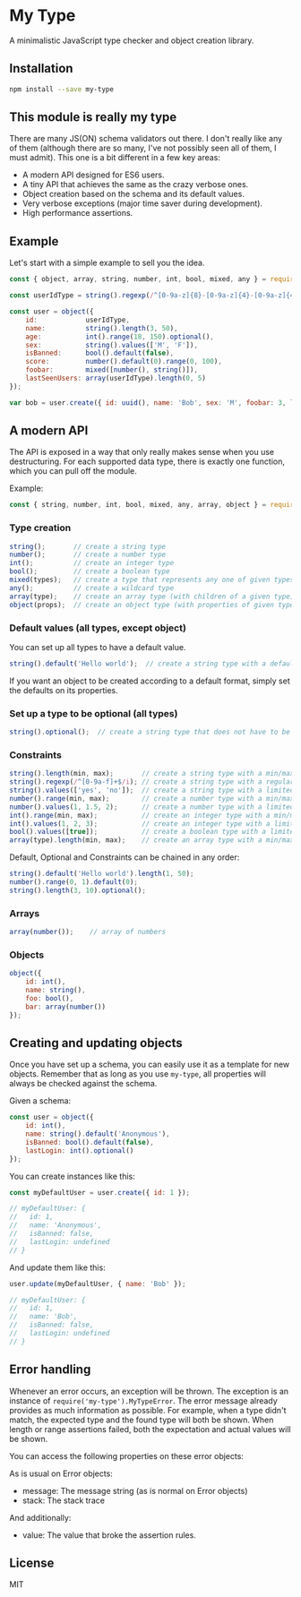 # My Type

A minimalistic JavaScript type checker and object creation library.


## Installation

```sh
npm install --save my-type
```


## This module is really my type

There are many JS(ON) schema validators out there. I don't really like any of them (although there are so many, I've
not possibly seen all of them, I must admit). This one is a bit different in a few key areas:

- A modern API designed for ES6 users.
- A tiny API that achieves the same as the crazy verbose ones.
- Object creation based on the schema and its default values.
- Very verbose exceptions (major time saver during development).
- High performance assertions.


## Example

Let's start with a simple example to sell you the idea.

```js
const { object, array, string, number, int, bool, mixed, any } = require('my-type');

const userIdType = string().regexp(/^[0-9a-z]{8}-[0-9a-z]{4}-[0-9a-z]{4}-[0-9a-z]{4}-[0-9a-z]{12}$/, 'UUID');

const user = object({
	id:            userIdType,
	name:          string().length(3, 50),
	age:           int().range(18, 150).optional(),
	sex:           string().values(['M', 'F']),
	isBanned:      bool().default(false),
	score:         number().default(0).range(0, 100),
	foobar:        mixed([number(), string()]),
	lastSeenUsers: array(userIdType).length(0, 5)
});

var bob = user.create({ id: uuid(), name: 'Bob', sex: 'M', foobar: 3, lastSeenUsers: [] });
```


## A modern API

The API is exposed in a way that only really makes sense when you use destructuring. For each supported data type, there
is exactly one function, which you can pull off the module.

Example:

```js
const { string, number, int, bool, mixed, any, array, object } = require('my-type');
```

### Type creation

```js
string();       // create a string type
number();       // create a number type
int();          // create an integer type
bool();         // create a boolean type
mixed(types);   // create a type that represents any one of given types
any();          // create a wildcard type
array(type);    // create an array type (with children of a given type)
object(props);  // create an object type (with properties of given types)
```

### Default values (all types, except object)

You can set up all types to have a default value.

```js
string().default('Hello world');  // create a string type with a default value
```

If you want an object to be created according to a default format, simply set the
defaults on its properties.

### Set up a type to be optional (all types)

```js
string().optional();  // create a string type that does not have to be set (ie: undefined and null are allowed)
```

### Constraints

```js
string().length(min, max);       // create a string type with a min/max length
string().regexp(/^[0-9a-f]+$/i); // create a string type with a regular expression constraint
string().values(['yes', 'no']);  // create a string type with a limited set of possible values
number().range(min, max);        // create a number type with a min/max value
number().values(1, 1.5, 2);      // create a number type with a limited set of possible values
int().range(min, max);           // create an integer type with a min/max value
int().values(1, 2, 3);           // create an integer type with a limited set of possible values
bool().values([true]);           // create a boolean type with a limited set of possible values
array(type).length(min, max);    // create an array type with a min/max length
```

Default, Optional and Constraints can be chained in any order:

```js
string().default('Hello world').length(1, 50);
number().range(0, 1).default(0);
string().length(3, 10).optional();
```

### Arrays

```js
array(number());    // array of numbers
```

### Objects

```js
object({
	id: int(),
	name: string(),
	foo: bool(),
	bar: array(number())
});
```


## Creating and updating objects

Once you have set up a schema, you can easily use it as a template for new objects. Remember that as long as you use
`my-type`, all properties will always be checked against the schema.

Given a schema:

```js
const user = object({
	id: int(),
	name: string().default('Anonymous'),
	isBanned: bool().default(false),
	lastLogin: int().optional()
});
```

You can create instances like this:

```js
const myDefaultUser = user.create({ id: 1 });

// myDefaultUser: {
//   id: 1,
//   name: 'Anonymous',
//   isBanned: false,
//   lastLogin: undefined
// }
```

And update them like this:

```js
user.update(myDefaultUser, { name: 'Bob' });

// myDefaultUser: {
//   id: 1,
//   name: 'Bob',
//   isBanned: false,
//   lastLogin: undefined
// }
```


## Error handling

Whenever an error occurs, an exception will be thrown. The exception is an instance of `require('my-type').MyTypeError`.
The error message already provides as much information as possible. For example, when a type didn't match, the expected
type and the found type will both be shown. When length or range assertions failed, both the expectation and actual
values will be shown.

You can access the following properties on these error objects:

As is usual on Error objects:

- message: The message string (as is normal on Error objects)
- stack: The stack trace

And additionally:

- value: The value that broke the assertion rules.


## License

MIT

